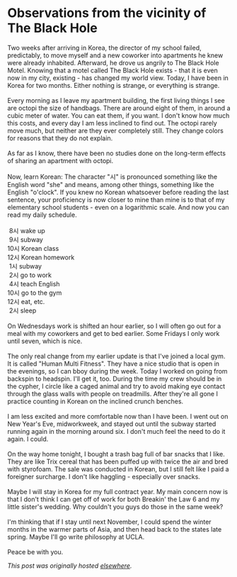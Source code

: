 # Observations from the vicinity of The Black Hole

<p>Two weeks after arriving in Korea, the director of my school failed, predictably, to move myself and a new coworker into apartments he knew were already inhabited.  Afterward, he drove us angrily to The Black Hole Motel.  Knowing that a motel called The Black Hole exists - that it is even now in my city, existing - has changed my world view.  Today, I have been in Korea for two months.  Either nothing is strange, or everything is strange.<br><br>Every morning as I leave my apartment building, the first living things I see are octopi the size of handbags.   There are around eight of them, in around a cubic meter of water.  You can eat them, if you want.  I don't know how much this costs, and every day I am less inclined to find out.  The octopi rarely move much, but neither are they ever completely still.  They change colors for reasons that they do not explain.<br><br>As far as I know, there have been no studies done on the long-term effects of sharing an apartment with octopi.<br><br>Now, learn Korean: The character "시" is pronounced something like the English word "she" and means, among other things, something like the English "o'clock".  If you knew no Korean whatsoever before reading the last sentence, your proficiency is now closer to mine than mine is to that of my elementary school students - even on a logarithmic scale.  And now you can read my daily schedule.<br><br><span> 8</span>시 wake up<br><span> 9</span>시 subway<br><span>10</span>시 Korean class<br><span>12</span>시 Korean homework<br><span> 1</span>시 subway<br><span> 2</span>시 go to work<br><span> 4</span>시 teach English<br><span>10</span>시 go to the gym<br><span>12</span>시 eat, etc.<br><span> 2</span>시 sleep<br><br>On Wednesdays work is shifted an hour earlier, so I will often go out for a meal with my coworkers and get to bed earlier.  Some Fridays I only work until seven, which is nice.<br><br>The only real change from my earlier update is that I've joined a local gym.  It is called "Human Multi Fitness".  They have a nice studio that is open in the evenings, so I can bboy during the week.  Today I worked on going from backspin to headspin.  I'll get it, too.  During the time my crew should be in the cypher, I circle like a caged animal and try to avoid making eye contact through the glass walls with people on treadmills.  After they're all gone I practice counting in Korean on the inclined crunch benches.<br><br>I am less excited and more comfortable now than I have been.  I went out on New Year's Eve, midworkweek, and stayed out until the subway started running again in the morning around six.  I don't much feel the need to do it again.  I could.<br><br>On the way home tonight, I bought a trash bag full of bar snacks that I like.  They are like Trix cereal that has been puffed up with twice the air and bred with styrofoam.  The sale was conducted in Korean, but I still felt like I paid a foreigner surcharge.  I don't like haggling - especially over snacks.<br><br>Maybe I will stay in Korea for my full contract year.  My main concern now is that I don't think I can get off of work for both Breakin' the Law 6 and my little sister's wedding.  Why couldn't you guys do those in the same week?<br><br>I'm thinking that if I stay until next November, I could spend the winter months in the warmer parts of Asia, and then head back to the states late spring.  Maybe I'll go write philosophy at UCLA.<br><br>Peace be with you.</p>


*This post was originally hosted [elsewhere](http://planspace.blogspot.com/2009/01/observations-from-vicinity-of-black.html).*

